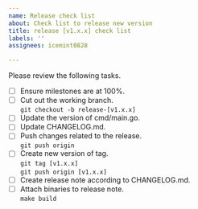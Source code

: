 ```yaml
---
name: Release check list
about: Check list to release new version
title: release [v1.x.x] check list
labels: ''
assignees: icemint0828

---
```


Please review the following tasks.

- [ ] Ensure milestones are at 100%.
- [ ] Cut out the working branch.  
`git checkout -b release-[v1.x.x]`
- [ ] Update the version of cmd/main.go.
- [ ] Update CHANGELOG.md.
- [ ] Push changes related to the release.  
`git push origin`
- [ ] Create new version of tag.  
`git tag [v1.x.x]`  
`git push origin [v1.x.x]`  
- [ ] Create release note according to CHANGELOG.md.
- [ ] Attach binaries to release note.  
`make build`
